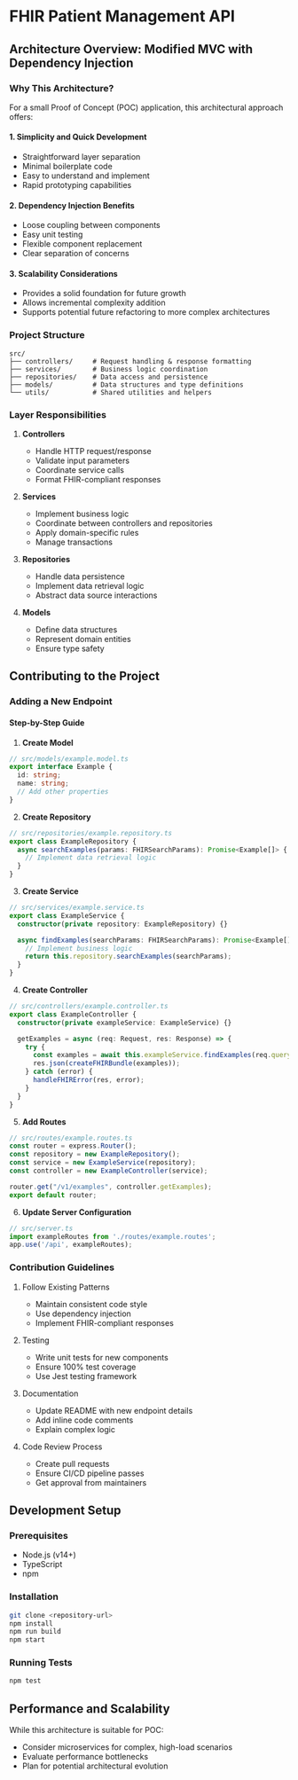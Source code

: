 # FHIR Patient Management API

## Architecture Overview: Modified MVC with Dependency Injection

### Why This Architecture?

For a small Proof of Concept (POC) application, this architectural approach offers:

#### 1. Simplicity and Quick Development
- Straightforward layer separation
- Minimal boilerplate code
- Easy to understand and implement
- Rapid prototyping capabilities

#### 2. Dependency Injection Benefits
- Loose coupling between components
- Easy unit testing
- Flexible component replacement
- Clear separation of concerns

#### 3. Scalability Considerations
- Provides a solid foundation for future growth
- Allows incremental complexity addition
- Supports potential future refactoring to more complex architectures

### Project Structure
```
src/
├── controllers/     # Request handling & response formatting
├── services/        # Business logic coordination
├── repositories/    # Data access and persistence
├── models/          # Data structures and type definitions
└── utils/           # Shared utilities and helpers
```

### Layer Responsibilities

1. **Controllers**
   - Handle HTTP request/response
   - Validate input parameters
   - Coordinate service calls
   - Format FHIR-compliant responses

2. **Services**
   - Implement business logic
   - Coordinate between controllers and repositories
   - Apply domain-specific rules
   - Manage transactions

3. **Repositories**
   - Handle data persistence
   - Implement data retrieval logic
   - Abstract data source interactions

4. **Models**
   - Define data structures
   - Represent domain entities
   - Ensure type safety

## Contributing to the Project

### Adding a New Endpoint

#### Step-by-Step Guide

1. **Create Model**
```typescript
// src/models/example.model.ts
export interface Example {
  id: string;
  name: string;
  // Add other properties
}
```

2. **Create Repository**
```typescript
// src/repositories/example.repository.ts
export class ExampleRepository {
  async searchExamples(params: FHIRSearchParams): Promise<Example[]> {
    // Implement data retrieval logic
  }
}
```

3. **Create Service**
```typescript
// src/services/example.service.ts
export class ExampleService {
  constructor(private repository: ExampleRepository) {}

  async findExamples(searchParams: FHIRSearchParams): Promise<Example[]> {
    // Implement business logic
    return this.repository.searchExamples(searchParams);
  }
}
```

4. **Create Controller**
```typescript
// src/controllers/example.controller.ts
export class ExampleController {
  constructor(private exampleService: ExampleService) {}

  getExamples = async (req: Request, res: Response) => {
    try {
      const examples = await this.exampleService.findExamples(req.query);
      res.json(createFHIRBundle(examples));
    } catch (error) {
      handleFHIRError(res, error);
    }
  }
}
```

5. **Add Routes**
```typescript
// src/routes/example.routes.ts
const router = express.Router();
const repository = new ExampleRepository();
const service = new ExampleService(repository);
const controller = new ExampleController(service);

router.get("/v1/examples", controller.getExamples);
export default router;
```

6. **Update Server Configuration**
```typescript
// src/server.ts
import exampleRoutes from './routes/example.routes';
app.use('/api', exampleRoutes);
```

### Contribution Guidelines

1. Follow Existing Patterns
   - Maintain consistent code style
   - Use dependency injection
   - Implement FHIR-compliant responses

2. Testing
   - Write unit tests for new components
   - Ensure 100% test coverage
   - Use Jest testing framework

3. Documentation
   - Update README with new endpoint details
   - Add inline code comments
   - Explain complex logic

4. Code Review Process
   - Create pull requests
   - Ensure CI/CD pipeline passes
   - Get approval from maintainers

## Development Setup

### Prerequisites
- Node.js (v14+)
- TypeScript
- npm

### Installation
```bash
git clone <repository-url>
npm install
npm run build
npm start
```

### Running Tests
```bash
npm test
```

## Performance and Scalability

While this architecture is suitable for POC:
- Consider microservices for complex, high-load scenarios
- Evaluate performance bottlenecks
- Plan for potential architectural evolution

